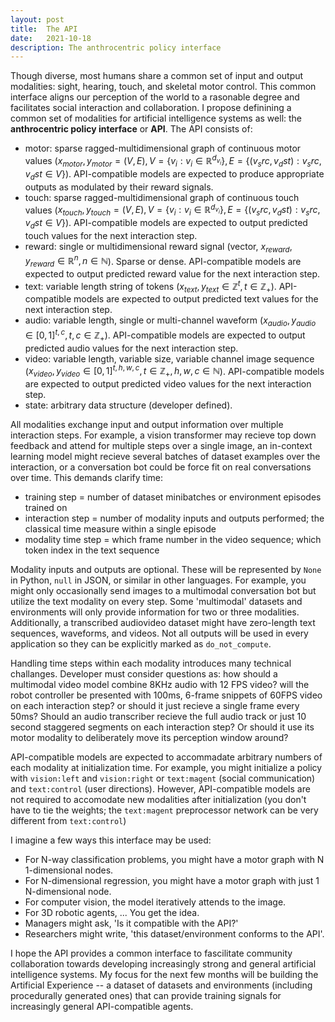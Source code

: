 ```yaml
---
layout: post
title:  The API
date:   2021-10-18
description: The anthrocentric policy interface
---
```


Though diverse, most humans share a common set of input and output modalities: sight, hearing, touch, and skeletal motor control. This common interface aligns our perception of the world to a rasonable degree and facilitates social interaction and collaboration. I propose definining a common set of modalities for artificial intelligence systems as well: the **anthrocentric policy interface** or **API**. The API consists of:
- motor: sparse ragged-multidimensional graph of continuous motor values ($x_{motor}, y_{motor} = (V,E), V = \{ v_i : v_i \in \mathbb{R}^{d_{v_i}} \}, E = \{ (v_src, v_dst) : v_src, v_dst \in V \}$). API-compatible models are expected to produce appropriate outputs as modulated by their reward signals.
- touch: sparse ragged-multidimensional graph of continuous touch values ($x_{touch}, y_{touch} = (V,E), V = \{ v_i : v_i \in \mathbb{R}^{d_{v_i}} \}, E = \{ (v_src, v_dst) : v_src, v_dst \in V \}$). API-compatible models are expected to output predicted touch values for the next interaction step.
- reward: single or multidimensional reward signal (vector, $x_{reward}, y_{reward} \in \mathbb{R}^n, n \in \mathbb{N}$). Sparse or dense. API-compatible models are expected to output predicted reward value for the next interaction step.
- text: variable length string of tokens ($x_{text}, y_{text} \in \mathbb{Z}^t, t \in \mathbb{Z}_{+}$). API-compatible models are expected to output predicted text values for the next interaction step.
- audio: variable length, single or multi-channel waveform ($x_{audio}, y_{audio} \in [0,1]^{t,c}, t,c \in \mathbb{Z}_{+}$). API-compatible models are expected to output predicted audio values for the next interaction step.
- video: variable length, variable size, variable channel image sequence  ($x_{video}, y_{video} \in [0,1]^{t,h,w,c}, t \in \mathbb{Z}_{+}, h,w,c \in \mathbb{N}$). API-compatible models are expected to output predicted video values for the next interaction step.
- state: arbitrary data structure (developer defined).

All modalities exchange input and output information over multiple interaction steps. For example, a vision transformer may recieve top down feedback and attend for multiple steps over a single image, an in-context learning model might recieve several batches of dataset examples over the interaction, or a conversation bot could be force fit on real conversations over time. This demands clarify time:
- training step = number of dataset minibatches or environment episodes trained on
- interaction step = number of modality inputs and outputs performed; the classical time measure within a single episode
- modality time step = which frame number in the video sequence; which token index in the text sequence

Modality inputs and outputs are optional. These will be represented by `None` in Python, `null` in JSON, or similar in other languages. For example, you might only occasionally send images to a multimodal conversation bot but utilize the text modality on every step. Some 'multimodal' datasets and environments will only provide information for two or three modalities. Additionally, a transcribed audiovideo dataset might have zero-length text sequences, waveforms, and videos. Not all outputs will be used in every application so they can be explicitly marked  as `do_not_compute`.

Handling time steps within each modality introduces many technical challanges. Developer must consider questions as: how should a multimodal video model combine 8KHz audio with 12 FPS video? will the robot controller be presented with 100ms, 6-frame snippets of 60FPS video on each interaction step? or should it just recieve a single frame every 50ms? Should an audio transcriber recieve the full audio track or just 10 second staggered segments on each interaction step? Or should it use its motor modality to deliberately move its perception window around?

API-compatible models are expected to accommadate arbitrary numbers of each modality at initialization time. For example, you might initialize a policy with `vision:left` and `vision:right` or `text:magent` (social communication) and `text:control` (user directions). However, API-compatible models are not required to accomodate new modalities after initialization (you don't have to tie the weights; the `text:magent` preprocessor network can be very different from `text:control`)

I imagine a few ways this interface may be used:
- For N-way classification problems, you might have a motor graph with N 1-dimensional nodes. 
- For N-dimensional regression, you might have a motor graph with just 1 N-dimensional node.
- For computer vision, the model iteratively attends to the image.
- For 3D robotic agents, ... You get the idea.
- Managers might ask, 'Is it compatible with the API?'
- Researchers might write, 'this dataset/environment conforms to the API'. 

I hope the API provides a common interface to fascilitate community collaboration towards developing increasingly strong and general artificial intelligence systems. My focus for the next few months will be building the Artificial Experience -- a dataset of datasets and environments (including procedurally generated ones) that can provide training signals for increasingly general API-compatible agents.